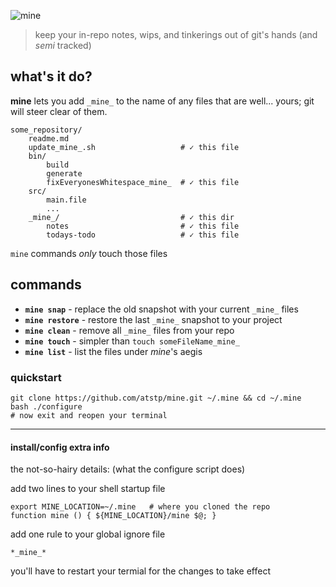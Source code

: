 ![mine](http://atstp.github.io/mine/mine_logo.svg?v2)

> keep your in-repo notes, wips, and tinkerings out of git's hands (and _semi_ tracked)

## what's it do?

**mine** lets you add `_mine_` to the name of any files that are well... yours;
git will steer clear of them.

    some_repository/
        readme.md
        update_mine_.sh                   # ✓ this file
        bin/
            build
            generate
            fixEveryonesWhitespace_mine_  # ✓ this file
        src/
            main.file
            ...
        _mine_/                           # ✓ this dir
            notes                         # ✓ this file
            todays-todo                   # ✓ this file

`mine` commands _only_ touch those files

## commands

  * **`mine snap`** - replace the old snapshot with your current `_mine_` files
  * **`mine restore`** - restore the last `_mine_` snapshot to your project
  * **`mine clean`** - remove all `_mine_` files from your repo
  * **`mine touch`** - simpler than `touch someFileName_mine_`
  * **`mine list`** - list the files under _mine_'s aegis

### quickstart

    git clone https://github.com/atstp/mine.git ~/.mine && cd ~/.mine
    bash ./configure
    # now exit and reopen your terminal

--------------------------------------------------------------------------------

#### install/config extra info

the not-so-hairy details: (what the configure script does)

add two lines to your shell startup file

    export MINE_LOCATION=~/.mine   # where you cloned the repo
    function mine () { ${MINE_LOCATION}/mine $@; }

add one rule to your global ignore file

    *_mine_*

you'll have to restart your termial for the changes to take effect
